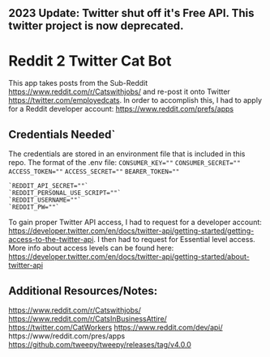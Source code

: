 ## 2023 Update: Twitter shut off it's Free API. This twitter project is now deprecated.

# Reddit 2 Twitter Cat Bot
This app takes posts from the Sub-Reddit https://www.reddit.com/r/Catswithjobs/ and re-post it onto Twitter https://twitter.com/employedcats. 
In order to accomplish this, I had to apply for a Reddit developer account: https://www.reddit.com/prefs/apps

## Credentials Needed`
The credentials are stored in an environment file that is included in this repo. The format of the .env file:
    `CONSUMER_KEY=""`
    `CONSUMER_SECRET=""`
    `ACCESS_TOKEN=""`
    `ACCESS_SECRET=""`
    `BEARER_TOKEN=""`

    `REDDIT_API_SECRET=""`
    `REDDIT_PERSONAL_USE_SCRIPT=""`
    `REDDIT_USERNAME=""`
    `REDDIT_PW=""`

To gain proper Twitter API access, I had to request for a developer account: https://developer.twitter.com/en/docs/twitter-api/getting-started/getting-access-to-the-twitter-api. I then had to request for Essential level access. More info about access levels can be found here: https://developer.twitter.com/en/docs/twitter-api/getting-started/about-twitter-api


## Additional Resources/Notes:
https://www.reddit.com/r/Catswithjobs/
https://www.reddit.com/r/CatsInBusinessAttire/
https://twitter.com/CatWorkers
https://www.reddit.com/dev/api/
https://www/reddit.com/pres/apps
https://github.com/tweepy/tweepy/releases/tag/v4.0.0
